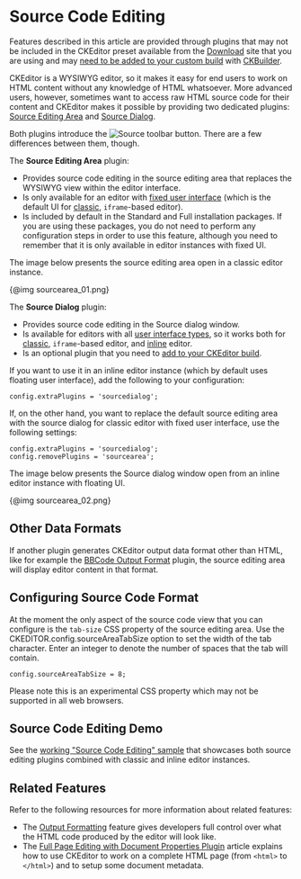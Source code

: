 # Source Code Editing

<p class="requirements">
	Features described in this article are provided through plugins that may not be included in the CKEditor preset available from the <a href="http://ckeditor.com/download">Download</a> site that you are using and may <a href="#!/guide/dev_plugins">need to be added to your custom build</a> with <a href="http://ckeditor.com/builder">CKBuilder</a>.
</p>

CKEditor is a WYSIWYG editor, so it makes it easy for end users to work on HTML content without any knowledge of HTML whatsoever. More advanced users, however, sometimes want to access raw HTML source code for their content and CKEditor makes it possible by providing two dedicated plugins: [Source Editing Area](http://ckeditor.com/addon/sourcearea) and [Source Dialog](http://ckeditor.com/addon/sourcedialog).

Both plugins introduce the <img src="guides/dev_sourcearea/sourcearea_03.png" alt="Source" title="Source"> toolbar button. There are a few differences between them, though.

The **Source Editing Area** plugin:

* Provides source code editing in the source editing area that replaces the WYSIWYG view within the editor interface.
* Is only available for an editor with [fixed user interface](#!/guide/dev_uitypes-section-fixed-user-interface) (which is the default UI for [classic](#!/guide/dev_framed), `iframe`-based editor).
* Is included by default in the Standard and Full installation packages. If you are using these packages, you do not need to perform any configuration steps in order to use this feature, although you need to remember that it is only available in editor instances with fixed UI.

The image below presents the source editing area open in a classic editor instance.

{@img sourcearea_01.png}

The **Source Dialog** plugin:

* Provides source code editing in the Source dialog window.
* Is available for editors with all [user interface types](#!/guide/dev_uitypes), so it works both for [classic](#!/guide/dev_framed), `iframe`-based editor, and [inline](#!/guide/dev_inline) editor.
* Is an optional plugin that you need to [add to your CKEditor build](#!/guide/dev_plugins).

If you want to use it in an inline editor instance (which by default uses floating user interface), add the following to your configuration:

	config.extraPlugins = 'sourcedialog';
	
If, on the other hand, you want to replace the default source editing area with the source dialog for classic editor with fixed user interface, use the following settings:

	config.extraPlugins = 'sourcedialog';
	config.removePlugins = 'sourcearea';

The image below presents the Source dialog window open from an inline editor instance with floating UI.

{@img sourcearea_02.png}

## Other Data Formats

If another plugin generates CKEditor output data format other than HTML, like for example the [BBCode Output Format](#!/guide/dev_bbcode) plugin, the source editing area will display editor content in that format.

## Configuring Source Code Format

At the moment the only aspect of the source code view that you can configure is the `tab-size` CSS property of the source editing area. Use the CKEDITOR.config.sourceAreaTabSize option to set the width of the tab character. Enter an integer 
to denote the number of spaces that the tab will contain.

	config.sourceAreaTabSize = 8;
	
Please note this is an experimental CSS property which may not be supported in all web browsers.

## Source Code Editing Demo 

See the [working "Source Code Editing" sample](http://sdk.ckeditor.com/samples/sourcearea.html) that showcases both source editing plugins combined with classic and inline editor instances.

## Related Features

Refer to the following resources for more information about related features:

* The [Output Formatting](#!/guide/dev_output_format) feature gives developers full control over what the HTML code produced by the editor will look like.
* The [Full Page Editing with Document Properties Plugin](#!/guide/dev_fullpage) article explains how to use CKEditor to work on a complete HTML page (from `<html>` to `</html>`) and to setup some document metadata.